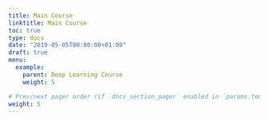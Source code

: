 ```yaml
---
title: Main Course
linktitle: Main Course
toc: true
type: docs
date: "2019-05-05T00:00:00+01:00"
draft: true
menu:
  example:
    parent: Deep Learning Course
    weight: 5

# Prev/next pager order (if `docs_section_pager` enabled in `params.toml`)
weight: 5
---
```

